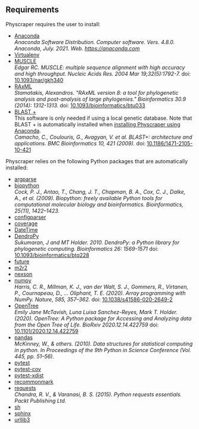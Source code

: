 ## Requirements

Physcraper requires the user to install:

- [Anaconda](https://docs.anaconda.com/anaconda/install/) <br>
*Anaconda Software Distribution. Computer software. Vers. 4.8.0. Anaconda, July. 2021. Web. <https://anaconda.com>*
- [Virtualenv](https://pypi.org/project/virtualenv/)
- [MUSCLE](https://www.ebi.ac.uk/Tools/msa/muscle/) <br>
*Edgar RC. MUSCLE: multiple sequence alignment with high accuracy and high throughput. Nucleic Acids Res. 2004 Mar 19;32(5):1792-7.* doi: [10.1093/nar/gkh340](https://doi.org/10.1093/nar/gkh340)
- [RAxML](https://cme.h-its.org/exelixis/web/software/raxml/) <br>
*Stamatakis, Alexandros. "RAxML version 8: a tool for phylogenetic analysis and post-analysis of large phylogenies." Bioinformatics 30.9 (2014): 1312-1313.* doi: [10.1093/bioinformatics/btu033](https://doi.org/10.1093/bioinformatics/btu033)
- [BLAST +](https://blast.ncbi.nlm.nih.gov/Blast.cgi?CMD=Web&PAGE_TYPE=BlastDocs&DOC_TYPE=Download) <br>
This software is only needed if using a local genetic database.
Note that BLAST + is automatically installed when [installing Physcraper using Anaconda](https://physcraper.readthedocs.io/en/stable/install.html#anaconda-virtual-environment). <br>
*Camacho, C., Coulouris, G., Avagyan, V. et al. BLAST+: architecture and applications. BMC Bioinformatics 10, 421 (2009).* doi: [10.1186/1471-2105-10-421](https://doi.org/10.1186/1471-2105-10-421)


Physcraper relies on the following Python packages that are automatically installed:

- [argparse](https://docs.python.org/3/library/argparse.html)
- [biopython](https://biopython.org/) <br>
*Cock, P. J., Antao, T., Chang, J. T., Chapman, B. A., Cox, C. J., Dalke, A., et al. (2009). Biopython: freely available Python tools for computational molecular biology and bioinformatics. Bioinformatics, 25(11), 1422–1423.*
- [configparser](https://docs.python.org/3/library/configparser.html)
- [coverage](https://coverage.readthedocs.io/)
- [DateTime](https://docs.python.org/3/library/datetime.html)
- [DendroPy](https://dendropy.org/primer/index.html) <br>
*Sukumaran, J and MT Holder. 2010. DendroPy: a Python library for phylogenetic computing. Bioinformatics 26: 1569-1571* doi:  [10.1093/bioinformatics/btq228](https://doi.org/10.1093/bioinformatics/btq228)
- [future](https://python-future.org/)
- [m2r2](https://pypi.org/project/m2r2/)
- [nexson](https://github.com/OpenTreeOfLife/nexson)
- [numpy](https://numpy.org/) <br>
*Harris, C. R., Millman, K. J., van der Walt, S. J., Gommers, R., Virtanen, P., Cournapeau, D., … Oliphant, T. E. (2020). Array programming with NumPy. Nature, 585, 357–362.* doi: [10.1038/s41586-020-2649-2](https://doi.org/10.1038/s41586-020-2649-2)
- [OpenTree](https://github.com/OpenTreeOfLife/python-opentree) <br>
*Emily Jane McTavish, Luna Luisa Sanchez-Reyes, Mark T. Holder. (2020). OpenTree: A Python package for Accessing and Analyzing data from the Open Tree of Life. BioRxiv 2020.12.14.422759* doi: [10.1101/2020.12.14.422759](https://doi.org/10.1101/2020.12.14.422759)
- [pandas](https://pandas.pydata.org/) <br>
*McKinney, W., & others. (2010). Data structures for statistical computing in python. In Proceedings of the 9th Python in Science Conference (Vol. 445, pp. 51–56).*
- [pytest](https://pytest.org/)
- [pytest-cov](https://pytest-cov.readthedocs.io/)
- [pytest-xdist](https://pypi.org/project/pytest-xdist/)
- [recommonmark](https://recommonmark.readthedocs.io/)
- [requests](https://docs.python-requests.org/) <br>
*Chandra, R. V., & Varanasi, B. S. (2015). Python requests essentials. Packt Publishing Ltd.*
- [sh](https://amoffat.github.io/sh/)
- [sphinx](https://www.sphinx-doc.org/)
- [urllib3](https://urllib3.readthedocs.io/)
